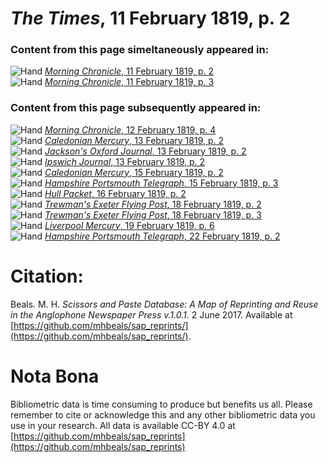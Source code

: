 # *The Times*, 11 February 1819, p. 2  
  
### Content from this page simeltaneously appeared in:  
![Hand](http://scissorsandpaste.net/wp-content/uploads/2017/06/smallhandpointer.png) [*Morning Chronicle*, 11 February 1819, p. 2](https://mhbeals.github.io/sap_html/Morning-Chronicle/Morning-Chronicle-11-February-1819-p-2)  
![Hand](http://scissorsandpaste.net/wp-content/uploads/2017/06/smallhandpointer.png) [*Morning Chronicle*, 11 February 1819, p. 3](https://mhbeals.github.io/sap_html/Morning-Chronicle/Morning-Chronicle-11-February-1819-p-3)  
  
### Content from this page subsequently appeared in:  
![Hand](http://scissorsandpaste.net/wp-content/uploads/2017/06/smallhandpointer.png) [*Morning Chronicle*, 12 February 1819, p. 4](https://mhbeals.github.io/sap_html/Morning-Chronicle/Morning-Chronicle-12-February-1819-p-4)  
![Hand](http://scissorsandpaste.net/wp-content/uploads/2017/06/smallhandpointer.png) [*Caledonian Mercury*, 13 February 1819, p. 2](https://mhbeals.github.io/sap_html/Caledonian-Mercury/Caledonian-Mercury-13-February-1819-p-2)  
![Hand](http://scissorsandpaste.net/wp-content/uploads/2017/06/smallhandpointer.png) [*Jackson's Oxford Journal*, 13 February 1819, p. 2](https://mhbeals.github.io/sap_html/Jackson's-Oxford-Journal/Jackson's-Oxford-Journal-13-February-1819-p-2)  
![Hand](http://scissorsandpaste.net/wp-content/uploads/2017/06/smallhandpointer.png) [*Ipswich Journal*, 13 February 1819, p. 2](https://mhbeals.github.io/sap_html/Ipswich-Journal/Ipswich-Journal-13-February-1819-p-2)  
![Hand](http://scissorsandpaste.net/wp-content/uploads/2017/06/smallhandpointer.png) [*Caledonian Mercury*, 15 February 1819, p. 2](https://mhbeals.github.io/sap_html/Caledonian-Mercury/Caledonian-Mercury-15-February-1819-p-2)  
![Hand](http://scissorsandpaste.net/wp-content/uploads/2017/06/smallhandpointer.png) [*Hampshire Portsmouth Telegraph*, 15 February 1819, p. 3](https://mhbeals.github.io/sap_html/Hampshire-Portsmouth-Telegraph/Hampshire-Portsmouth-Telegraph-15-February-1819-p-3)  
![Hand](http://scissorsandpaste.net/wp-content/uploads/2017/06/smallhandpointer.png) [*Hull Packet*, 16 February 1819, p. 2](https://mhbeals.github.io/sap_html/Hull-Packet/Hull-Packet-16-February-1819-p-2)  
![Hand](http://scissorsandpaste.net/wp-content/uploads/2017/06/smallhandpointer.png) [*Trewman's Exeter Flying Post*, 18 February 1819, p. 2](https://mhbeals.github.io/sap_html/Trewman's-Exeter-Flying-Post/Trewman's-Exeter-Flying-Post-18-February-1819-p-2)  
![Hand](http://scissorsandpaste.net/wp-content/uploads/2017/06/smallhandpointer.png) [*Trewman's Exeter Flying Post*, 18 February 1819, p. 3](https://mhbeals.github.io/sap_html/Trewman's-Exeter-Flying-Post/Trewman's-Exeter-Flying-Post-18-February-1819-p-3)  
![Hand](http://scissorsandpaste.net/wp-content/uploads/2017/06/smallhandpointer.png) [*Liverpool Mercury*, 19 February 1819, p. 6](https://mhbeals.github.io/sap_html/Liverpool-Mercury/Liverpool-Mercury-19-February-1819-p-6)  
![Hand](http://scissorsandpaste.net/wp-content/uploads/2017/06/smallhandpointer.png) [*Hampshire Portsmouth Telegraph*, 22 February 1819, p. 2](https://mhbeals.github.io/sap_html/Hampshire-Portsmouth-Telegraph/Hampshire-Portsmouth-Telegraph-22-February-1819-p-2)  


# Citation: 

Beals. M. H. *Scissors and Paste Database: A Map of Reprinting and Reuse in the Anglophone Newspaper Press v.1.0.1.* 2 June 2017. Available at [https://github.com/mhbeals/sap_reprints/](https://github.com/mhbeals/sap_reprints/). 

# Nota Bona

Bibliometric data is time consuming to produce but benefits us all. Please remember to cite or acknowledge this and any other bibliometric data you use in your research. All data is available CC-BY 4.0 at [https://github.com/mhbeals/sap_reprints](https://github.com/mhbeals/sap_reprints)